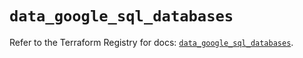 # `data_google_sql_databases`

Refer to the Terraform Registry for docs: [`data_google_sql_databases`](https://registry.terraform.io/providers/hashicorp/google-beta/6.21.0/docs/data-sources/google_sql_databases).
